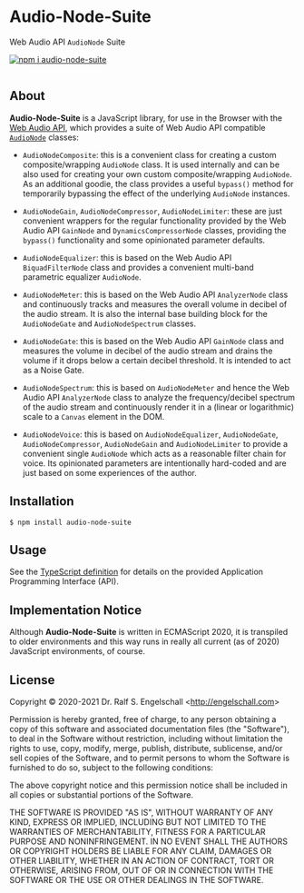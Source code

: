 
Audio-Node-Suite
================

Web Audio API `AudioNode` Suite

<p/>
<a href="https://www.npmjs.com/package/audio-node-suite"><img src="https://nodei.co/npm/audio-node-suite.png?downloads=true&stars=true" alt="npm i audio-node-suite"/></a>

<p/>
<img src="https://david-dm.org/rse/audio-node-suite.png" alt=""/>

About
-----

**Audio-Node-Suite** is a JavaScript library, for use in the Browser
with the [Web Audio API](https://www.w3.org/TR/webaudio/),
which provides a suite of Web Audio API compatible
[`AudioNode`](https://developer.mozilla.org/en-US/docs/Web/API/AudioNode)
classes:

- `AudioNodeComposite`: this is a convenient class for creating
  a custom composite/wrapping `AudioNode` class. It is used internally
  and can be also used for creating your own custom composite/wrapping
  `AudioNode`. As an additional goodie, the class provides a useful
  `bypass()` method for temporarily bypassing the effect of the
  underlying `AudioNode` instances.

- `AudioNodeGain`, `AudioNodeCompressor`, `AudioNodeLimiter`: these
  are just convenient wrappers for the regular functionality provided
  by the Web Audio API `GainNode` and `DynamicsCompressorNode` classes,
  providing the `bypass()` functionality and some opinionated parameter defaults.

- `AudioNodeEqualizer`: this is based on the Web Audio API `BiquadFilterNode`
  class and provides a convenient multi-band parametric equalizer `AudioNode`.

- `AudioNodeMeter`: this is based on the Web Audio API `AnalyzerNode`
  class and continuously tracks and measures the overall volume in
  decibel of the audio stream. It is also the internal base building
  block for the `AudioNodeGate` and `AudioNodeSpectrum` classes.

- `AudioNodeGate`: this is based on the Web Audio API `GainNode`
  class and measures the volume in decibel of the audio stream and
  drains the volume if it drops below a certain decibel threshold. It is
  intended to act as a Noise Gate.

- `AudioNodeSpectrum`: this is based on `AudioNodeMeter` and
  hence the Web Audio API `AnalyzerNode` class to analyze the
  frequency/decibel spectrum of the audio stream and continuously render
  it in a (linear or logarithmic) scale to a `Canvas` element in the
  DOM.

- `AudioNodeVoice`: this is based on `AudioNodeEqualizer`,
  `AudioNodeGate`, `AudioNodeCompressor`, `AudioNodeGain` and
  `AudioNodeLimiter` to provide a convenient single `AudioNode`
  which acts as a reasonable filter chain for voice. Its opinionated
  parameters are intentionally hard-coded and are just based on some
  experiences of the author.

Installation
------------

```shell
$ npm install audio-node-suite
```

Usage
-----

See the [TypeScript definition](src/audio-node-suite.d.ts)
for details on the provided Application Programming Interface (API).

Implementation Notice
---------------------

Although **Audio-Node-Suite** is written in ECMAScript 2020, it is transpiled to older
environments and this way runs in really all current (as of 2020)
JavaScript environments, of course.

License
-------

Copyright &copy; 2020-2021 Dr. Ralf S. Engelschall &lt;http://engelschall.com&gt;

Permission is hereby granted, free of charge, to any person obtaining
a copy of this software and associated documentation files (the
"Software"), to deal in the Software without restriction, including
without limitation the rights to use, copy, modify, merge, publish,
distribute, sublicense, and/or sell copies of the Software, and to
permit persons to whom the Software is furnished to do so, subject to
the following conditions:

The above copyright notice and this permission notice shall be included
in all copies or substantial portions of the Software.

THE SOFTWARE IS PROVIDED "AS IS", WITHOUT WARRANTY OF ANY KIND,
EXPRESS OR IMPLIED, INCLUDING BUT NOT LIMITED TO THE WARRANTIES OF
MERCHANTABILITY, FITNESS FOR A PARTICULAR PURPOSE AND NONINFRINGEMENT.
IN NO EVENT SHALL THE AUTHORS OR COPYRIGHT HOLDERS BE LIABLE FOR ANY
CLAIM, DAMAGES OR OTHER LIABILITY, WHETHER IN AN ACTION OF CONTRACT,
TORT OR OTHERWISE, ARISING FROM, OUT OF OR IN CONNECTION WITH THE
SOFTWARE OR THE USE OR OTHER DEALINGS IN THE SOFTWARE.

